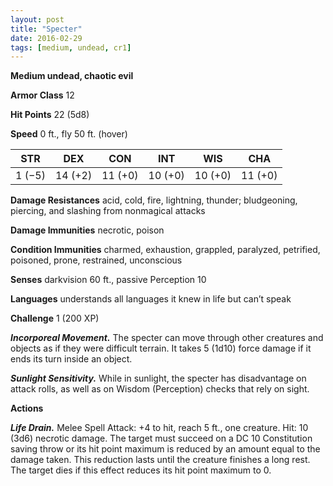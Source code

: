 ```yaml
---
layout: post
title: "Specter"
date: 2016-02-29
tags: [medium, undead, cr1]
---
```


**Medium undead, chaotic evil**

**Armor Class** 12

**Hit Points** 22 (5d8)

**Speed** 0 ft., fly 50 ft. (hover)

|   STR   |   DEX   |   CON   |   INT   |   WIS   |   CHA   |
|:-----:|:-----:|:-----:|:-----:|:-----:|:-----:|
| 1 (−5) | 14 (+2) | 11 (+0) | 10 (+0) | 10 (+0) | 11 (+0) |



**Damage Resistances** acid, cold, fire, lightning, thunder; bludgeoning, piercing, and slashing from nonmagical attacks 

**Damage Immunities** necrotic, poison 

**Condition Immunities** charmed, exhaustion, grappled, paralyzed, petrified, poisoned, prone, restrained, unconscious 

**Senses** darkvision 60 ft., passive Perception 10 

**Languages** understands all languages it knew in life but can’t speak 

**Challenge** 1 (200 XP)

***Incorporeal Movement.*** The specter can move through other creatures and objects as if they were difficult terrain. It takes 5 (1d10) force damage if it ends its turn inside an object. 

***Sunlight Sensitivity.*** While in sunlight, the specter has disadvantage on attack rolls, as well as on Wisdom (Perception) checks that rely on sight. 

**Actions** 

***Life Drain.*** Melee Spell Attack: +4 to hit, reach 5 ft., one creature. Hit: 10 (3d6) necrotic damage. The target must succeed on a DC 10 Constitution saving throw or its hit point maximum is reduced by an amount equal to the damage taken. This reduction lasts until the creature finishes a long rest. The target dies if this effect reduces its hit point maximum to 0.
